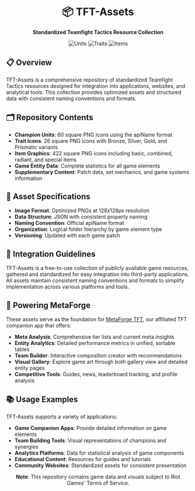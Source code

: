 <div align="center">

# 📦 TFT-Assets

**Standardized Teamfight Tactics Resource Collection**

![Units](https://img.shields.io/badge/Units-60-informational)
![Traits](https://img.shields.io/badge/Traits-26-informational)
![Items](https://img.shields.io/badge/Items-422-informational)

</div>

## 📋 Overview
TFT-Assets is a comprehensive repository of standardized Teamfight Tactics resources designed for integration into applications, websites, and analytical tools. This collection provides optimized assets and structured data with consistent naming conventions and formats.

## 🗂️ Repository Contents
- **Champion Units**: 60 square PNG icons using the apiName format
- **Trait Icons**: 26 square PNG icons with Bronze, Silver, Gold, and Prismatic variants
- **Item Graphics**: 422 square PNG icons including basic, combined, radiant, and special items
- **Game Entity Data**: Complete statistics for all game elements
- **Supplementary Content**: Patch data, set mechanics, and game systems information

## 📝 Asset Specifications
- **Image Format**: Optimized PNGs at 128x128px resolution
- **Data Structure**: JSON with consistent property naming
- **Naming Convention**: Official apiName format
- **Organization**: Logical folder hierarchy by game element type
- **Versioning**: Updated with each game patch

## 🔄 Integration Guidelines
TFT-Assets is a free-to-use collection of publicly available game resources, gathered and standardized for easy integration into third-party applications. All assets maintain consistent naming conventions and formats to simplify implementation across various platforms and tools.

## 🚀 Powering MetaForge
These assets serve as the foundation for [MetaForge TFT](https://github.com/gaba-dev-1/metaforge-tft), our affiliated TFT companion app that offers:
- **Meta Analysis**: Comprehensive tier lists and current meta insights
- **Entity Analytics**: Detailed performance metrics in unified, sortable tables
- **Team Builder**: Interactive composition creator with recommendations
- **Visual Gallery**: Explore game art through both gallery view and detailed entity pages
- **Competitive Tools**: Guides, news, leaderboard tracking, and profile analysis

## 📚 Usage Examples
TFT-Assets supports a variety of applications:
- **Game Companion Apps**: Provide detailed information on game elements
- **Team Building Tools**: Visual representations of champions and synergies
- **Analytics Platforms**: Data for statistical analysis of game components
- **Educational Content**: Resources for guides and tutorials
- **Community Websites**: Standardized assets for consistent presentation

<div align="center">

**Note**: This repository contains game data and visuals subject to Riot Games' Terms of Service.

</div>
